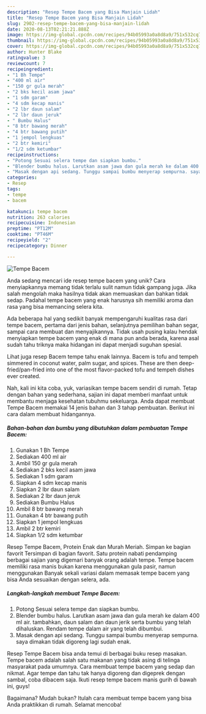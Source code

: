 ```yaml
---
description: "Resep Tempe Bacem yang Bisa Manjain Lidah"
title: "Resep Tempe Bacem yang Bisa Manjain Lidah"
slug: 2902-resep-tempe-bacem-yang-bisa-manjain-lidah
date: 2020-08-13T02:21:21.888Z
image: https://img-global.cpcdn.com/recipes/94b05993a0a8d8a9/751x532cq70/tempe-bacem-foto-resep-utama.jpg
thumbnail: https://img-global.cpcdn.com/recipes/94b05993a0a8d8a9/751x532cq70/tempe-bacem-foto-resep-utama.jpg
cover: https://img-global.cpcdn.com/recipes/94b05993a0a8d8a9/751x532cq70/tempe-bacem-foto-resep-utama.jpg
author: Hunter Blake
ratingvalue: 3
reviewcount: 7
recipeingredient:
- "1 Bh Tempe"
- "400 ml air"
- "150 gr gula merah"
- "2 bks kecil asam jawa"
- "1 sdm garam"
- "4 sdm kecap manis"
- "2 lbr daun salam"
- "2 lbr daun jeruk"
- " Bumbu Halus"
- "8 btr bawang merah"
- "4 btr bawang putih"
- "1 jempol lengkuas"
- "2 btr kemiri"
- "1/2 sdm ketumbar"
recipeinstructions:
- "Potong Sesuai selera tempe dan siapkan bumbu."
- "Blender bumbu halus. Larutkan asam jawa dan gula merah ke dalam 400 ml air. tambahkan, daun salam dan daun jerik serta bumbu yang telah dihaluskan. Rendam tempe dalam air yang telah dibumbui."
- "Masak dengan api sedang. Tunggu sampai bumbu menyerap sempurna. saya dimakan tidak digoreng lagi sudah enak."
categories:
- Resep
tags:
- tempe
- bacem

katakunci: tempe bacem 
nutrition: 263 calories
recipecuisine: Indonesian
preptime: "PT12M"
cooktime: "PT46M"
recipeyield: "2"
recipecategory: Dinner

---
```



![Tempe Bacem](https://img-global.cpcdn.com/recipes/94b05993a0a8d8a9/751x532cq70/tempe-bacem-foto-resep-utama.jpg)

Anda sedang mencari ide resep tempe bacem yang unik? Cara menyiapkannya memang tidak terlalu sulit namun tidak gampang juga. Jika salah mengolah maka hasilnya tidak akan memuaskan dan bahkan tidak sedap. Padahal tempe bacem yang enak harusnya sih memiliki aroma dan rasa yang bisa memancing selera kita.

Ada beberapa hal yang sedikit banyak mempengaruhi kualitas rasa dari tempe bacem, pertama dari jenis bahan, selanjutnya pemilihan bahan segar, sampai cara membuat dan menyajikannya. Tidak usah pusing kalau hendak menyiapkan tempe bacem yang enak di mana pun anda berada, karena asal sudah tahu triknya maka hidangan ini dapat menjadi suguhan spesial.

Lihat juga resep Bacem tempe tahu enak lainnya. Bacem is tofu and tempeh simmered in coconut water, palm sugar, and spices. These are then deep-fried/pan-fried into one of the most flavor-packed tofu and tempeh dishes ever created.


Nah, kali ini kita coba, yuk, variasikan tempe bacem sendiri di rumah. Tetap dengan bahan yang sederhana, sajian ini dapat memberi manfaat untuk membantu menjaga kesehatan tubuhmu sekeluarga. Anda dapat membuat Tempe Bacem memakai 14 jenis bahan dan 3 tahap pembuatan. Berikut ini cara dalam membuat hidangannya.

<!--inarticleads1-->

##### Bahan-bahan dan bumbu yang dibutuhkan dalam pembuatan Tempe Bacem:

1. Gunakan 1 Bh Tempe
1. Sediakan 400 ml air
1. Ambil 150 gr gula merah
1. Sediakan 2 bks kecil asam jawa
1. Sediakan 1 sdm garam
1. Siapkan 4 sdm kecap manis
1. Siapkan 2 lbr daun salam
1. Sediakan 2 lbr daun jeruk
1. Sediakan  Bumbu Halus
1. Ambil 8 btr bawang merah
1. Gunakan 4 btr bawang putih
1. Siapkan 1 jempol lengkuas
1. Ambil 2 btr kemiri
1. Siapkan 1/2 sdm ketumbar


Resep Tempe Bacem, Protein Enak dan Murah Meriah. Simpan ke bagian favorit Tersimpan di bagian favorit. Satu protein nabati pendamping berbagai sajian yang digemari banyak orang adalah tempe. Tempe bacem memiliki rasa manis bukan karena menggunakan gula pasir, namun menggunakan Banyak sekali variasi dalam memasak tempe bacem yang bisa Anda sesuaikan dengan selera, ada. 

<!--inarticleads2-->

##### Langkah-langkah membuat Tempe Bacem:

1. Potong Sesuai selera tempe dan siapkan bumbu.
1. Blender bumbu halus. Larutkan asam jawa dan gula merah ke dalam 400 ml air. tambahkan, daun salam dan daun jerik serta bumbu yang telah dihaluskan. Rendam tempe dalam air yang telah dibumbui.
1. Masak dengan api sedang. Tunggu sampai bumbu menyerap sempurna. saya dimakan tidak digoreng lagi sudah enak.


Resep Tempe Bacem bisa anda temui di berbagai buku resep masakan. Tempe bacem adalah salah satu makanan yang tidak asing di telinga masyarakat pada umumnya. Cara membuat tempe bacem yang sedap dan nikmat. Agar tempe dan tahu tak hanya digoreng dan digeprek dengan sambal, coba dibacem saja. Ikuti resep tempe bacem manis gurih di bawah ini, guys! 

Bagaimana? Mudah bukan? Itulah cara membuat tempe bacem yang bisa Anda praktikkan di rumah. Selamat mencoba!
